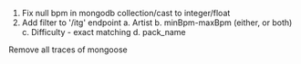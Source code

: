 1. Fix null bpm in mongodb collection/cast to integer/float
2. Add filter to '/itg' endpoint
   a. Artist
   b. minBpm-maxBpm (either, or both)
   c. Difficulty - exact matching
   d. pack_name

Remove all traces of mongoose